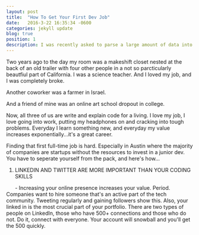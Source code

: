 ```yaml
---
layout: post
title:  "How To Get Your First Dev Job"
date:   2016-3-22 16:35:34 -0600
categories: jekyll update
blog: true
position: 1
description: I was recently asked to parse a large amount of data into a MongoDB Database. And By large I mean 5GB, which is about 4950MB too large to open without crashing excel...
---
```

Two years ago to the day my room was a makeshift closet nested at the back of an old trailer with four other people in a not so parcticularly beautfiul part of California. I was a science teacher. And I loved my job, and I was completely broke.

Another coworker was a farmer in Israel.

And a friend of mine was an online art school dropout in college.

Now, all three of us are write and explain code for a living. I love my job, I love going into work, putting my headphones on and cracking into tough problems. Everyday I learn something new, and everyday my value increases exponentially...it's a great career.

Finding that first full-time job is hard. Especially in Austin where the majority of companies are startups without the resources to invest in a junior dev. You have to seperate yourself from the pack, and here's how...

1) LINKEDIN AND TWITTER ARE MORE IMPORTANT THAN YOUR CODING SKILLS

&nbsp;&nbsp;&nbsp;&nbsp;&nbsp; - Increasing your online presence increases your value. Period. Companies want to hire someone that's an active part of the tech community. Tweeting regularly and gaining followers show this. Also, your linked in is the most crucial part of your portfolio. There are two types of people on LinkedIn, those who have 500+ connections and those who do not. Do it, connect with everyone. Your account will snowball and you'll get the 500 quickly.